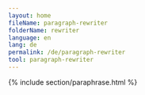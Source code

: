```yaml
---
layout: home
fileName: paragraph-rewriter
folderName: rewriter
language: en
lang: de
permalink: /de/paragraph-rewriter
tool: paragraph-rewriter
---
```

{% include section/paraphrase.html %}
